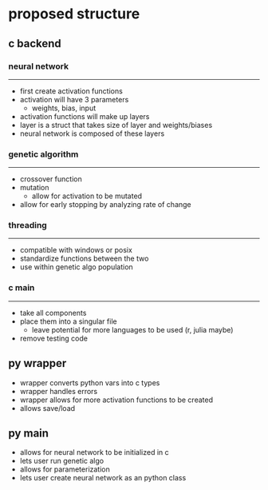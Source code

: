 # proposed structure

## c backend

### neural network

- - -

- first create activation functions
- activation will have 3 parameters
  - weights, bias, input
- activation functions will make up layers
- layer is a struct that takes size of layer and weights/biases
- neural network is composed of these layers

### genetic algorithm

- - -

- crossover function
- mutation
  - allow for activation to be mutated
- allow for early stopping by analyzing rate of change

### threading

- - -

- compatible with windows or posix
- standardize functions between the two
- use within genetic algo population

### c main

- - -

- take all components
- place them into a singular file
  - leave potential for more languages to be used (r, julia maybe)
- remove testing code

## py wrapper

- wrapper converts python vars into c types
- wrapper handles errors
- wrapper allows for more activation functions to be created
- allows save/load

## py main

- allows for neural network to be initialized in c
- lets user run genetic algo
- allows for parameterization
- lets user create neural network as an python class
